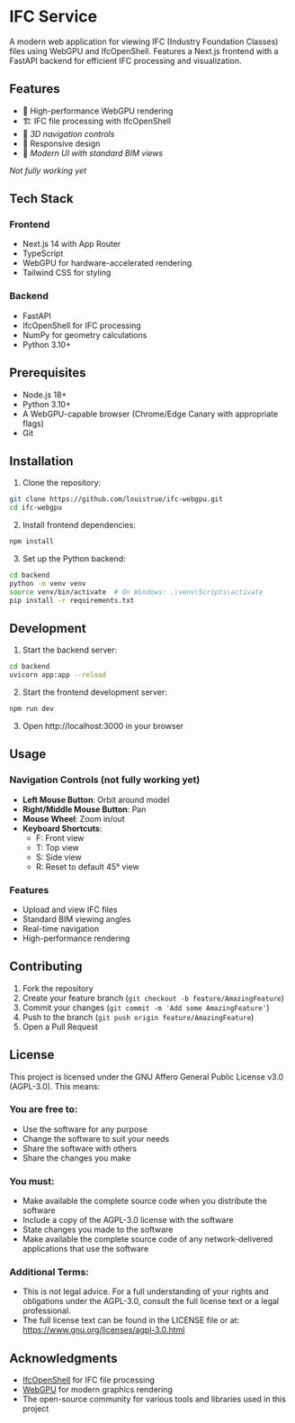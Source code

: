 # IFC Service

A modern web application for viewing IFC (Industry Foundation Classes) files using WebGPU and IfcOpenShell. Features a Next.js frontend with a FastAPI backend for efficient IFC processing and visualization.

## Features

- 🚀 High-performance WebGPU rendering
- 🏗️ IFC file processing with IfcOpenShell
- 🎯 _3D navigation controls_
- 📱 Responsive design
- 🎨 _Modern UI with standard BIM views_

_Not fully working yet_

## Tech Stack

### Frontend

- Next.js 14 with App Router
- TypeScript
- WebGPU for hardware-accelerated rendering
- Tailwind CSS for styling

### Backend

- FastAPI
- IfcOpenShell for IFC processing
- NumPy for geometry calculations
- Python 3.10+

## Prerequisites

- Node.js 18+
- Python 3.10+
- A WebGPU-capable browser (Chrome/Edge Canary with appropriate flags)
- Git

## Installation

1. Clone the repository:

```bash
git clone https://github.com/louistrue/ifc-webgpu.git
cd ifc-webgpu
```

2. Install frontend dependencies:

```bash
npm install
```

3. Set up the Python backend:

```bash
cd backend
python -m venv venv
source venv/bin/activate  # On Windows: .\venv\Scripts\activate
pip install -r requirements.txt
```

## Development

1. Start the backend server:

```bash
cd backend
uvicorn app:app --reload
```

2. Start the frontend development server:

```bash
npm run dev
```

3. Open http://localhost:3000 in your browser

## Usage

### Navigation Controls (not fully working yet)

- **Left Mouse Button**: Orbit around model
- **Right/Middle Mouse Button**: Pan
- **Mouse Wheel**: Zoom in/out
- **Keyboard Shortcuts**:
  - F: Front view
  - T: Top view
  - S: Side view
  - R: Reset to default 45° view

### Features

- Upload and view IFC files
- Standard BIM viewing angles
- Real-time navigation
- High-performance rendering

## Contributing

1. Fork the repository
2. Create your feature branch (`git checkout -b feature/AmazingFeature`)
3. Commit your changes (`git commit -m 'Add some AmazingFeature'`)
4. Push to the branch (`git push origin feature/AmazingFeature`)
5. Open a Pull Request

## License

This project is licensed under the GNU Affero General Public License v3.0 (AGPL-3.0). This means:

### You are free to:

- Use the software for any purpose
- Change the software to suit your needs
- Share the software with others
- Share the changes you make

### You must:

- Make available the complete source code when you distribute the software
- Include a copy of the AGPL-3.0 license with the software
- State changes you made to the software
- Make available the complete source code of any network-delivered applications that use the software

### Additional Terms:

- This is not legal advice. For a full understanding of your rights and obligations under the AGPL-3.0, consult the full license text or a legal professional.
- The full license text can be found in the LICENSE file or at: https://www.gnu.org/licenses/agpl-3.0.html

## Acknowledgments

- [IfcOpenShell](http://ifcopenshell.org/) for IFC file processing
- [WebGPU](https://gpuweb.github.io/gpuweb/) for modern graphics rendering
- The open-source community for various tools and libraries used in this project
